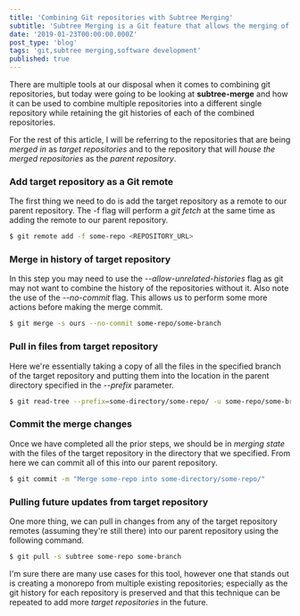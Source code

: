 ```yaml
---
title: 'Combining Git repositories with Subtree Merging'
subtitle: 'Subtree Merging is a Git feature that allows the merging of multiple repositories while retaining their histories.'
date: '2019-01-23T00:00:00.000Z'
post_type: 'blog'
tags: 'git,subtree merging,software development'
published: true
---
```

There are multiple tools at our disposal when it comes to combining git repositories, but today were going to be looking at **subtree-merge** and how it can be used to combine multiple repositories into a different single repository while retaining the git histories of each of the combined repositories.

For the rest of this article, I will be referring to the repositories that are being _merged in_ as _target repositories_ and to the repository that will _house the merged repositories_ as the _parent repository_.

### Add target repository as a Git remote
The first thing we need to do is add the target repository as a remote to our parent repository. The -f flag will perform a _git fetch_ at the same time as adding the remote to our parent repository.

```bash
$ git remote add -f some-repo <REPOSITORY_URL>
```

### Merge in history of target repository
In this step you may need to use the _--allow-unrelated-histories_ flag as git may not want to combine the history of the repositories without it. Also note the use of the _--no-commit_ flag. This allows us to perform some more actions before making the merge commit.

```bash
$ git merge -s ours --no-commit some-repo/some-branch
```

### Pull in files from target repository
Here we're essentially taking a copy of all the files in the specified branch of the target repository and putting them into the location in the parent directory specified in the _--prefix_ parameter.

```bash
$ git read-tree --prefix=some-directory/some-repo/ -u some-repo/some-branch
```

### Commit the merge changes
Once we have completed all the prior steps, we should be in _merging state_ with the files of the target repository in the directory that we specified. From here we can commit all of this into our parent repository.

```bash
$ git commit -m "Merge some-repo into some-directory/some-repo/"

```

### Pulling future updates from target repository
One more thing, we can pull in changes from any of the target repository remotes (assuming they're still there) into our parent repository using the following command.

```bash
$ git pull -s subtree some-repo some-branch
```

I'm sure there are many use cases for this tool, however one that stands out is creating a monorepo from multiple existing repositories; especially as the git history for each repository is preserved and that this technique can be repeated to add more _target repositories_ in the future.
